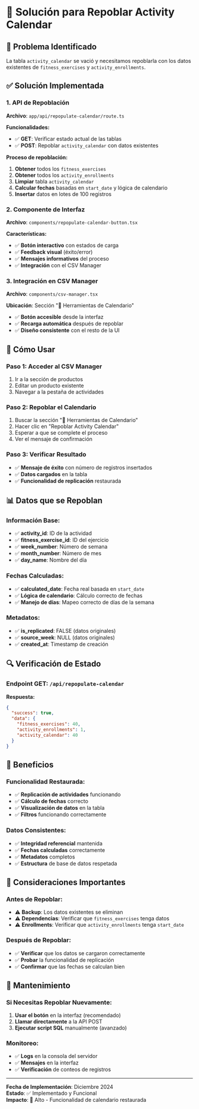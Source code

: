# 🔧 Solución para Repoblar Activity Calendar

## 🚨 **Problema Identificado**

La tabla `activity_calendar` se vació y necesitamos repoblarla con los datos existentes de `fitness_exercises` y `activity_enrollments`.

## ✅ **Solución Implementada**

### **1. API de Repoblación**

**Archivo**: `app/api/repopulate-calendar/route.ts`

**Funcionalidades:**
- ✅ **GET**: Verificar estado actual de las tablas
- ✅ **POST**: Repoblar `activity_calendar` con datos existentes

**Proceso de repoblación:**
1. **Obtener** todos los `fitness_exercises`
2. **Obtener** todos los `activity_enrollments`
3. **Limpiar** tabla `activity_calendar`
4. **Calcular fechas** basadas en `start_date` y lógica de calendario
5. **Insertar** datos en lotes de 100 registros

### **2. Componente de Interfaz**

**Archivo**: `components/repopulate-calendar-button.tsx`

**Características:**
- ✅ **Botón interactivo** con estados de carga
- ✅ **Feedback visual** (éxito/error)
- ✅ **Mensajes informativos** del proceso
- ✅ **Integración** con el CSV Manager

### **3. Integración en CSV Manager**

**Archivo**: `components/csv-manager.tsx`

**Ubicación**: Sección "🔧 Herramientas de Calendario"
- ✅ **Botón accesible** desde la interfaz
- ✅ **Recarga automática** después de repoblar
- ✅ **Diseño consistente** con el resto de la UI

## 🚀 **Cómo Usar**

### **Paso 1: Acceder al CSV Manager**
1. Ir a la sección de productos
2. Editar un producto existente
3. Navegar a la pestaña de actividades

### **Paso 2: Repoblar el Calendario**
1. Buscar la sección "🔧 Herramientas de Calendario"
2. Hacer clic en "Repoblar Activity Calendar"
3. Esperar a que se complete el proceso
4. Ver el mensaje de confirmación

### **Paso 3: Verificar Resultado**
- ✅ **Mensaje de éxito** con número de registros insertados
- ✅ **Datos cargados** en la tabla
- ✅ **Funcionalidad de replicación** restaurada

## 📊 **Datos que se Repoblan**

### **Información Base:**
- ✅ **activity_id**: ID de la actividad
- ✅ **fitness_exercise_id**: ID del ejercicio
- ✅ **week_number**: Número de semana
- ✅ **month_number**: Número de mes
- ✅ **day_name**: Nombre del día

### **Fechas Calculadas:**
- ✅ **calculated_date**: Fecha real basada en `start_date`
- ✅ **Lógica de calendario**: Cálculo correcto de fechas
- ✅ **Manejo de días**: Mapeo correcto de días de la semana

### **Metadatos:**
- ✅ **is_replicated**: FALSE (datos originales)
- ✅ **source_week**: NULL (datos originales)
- ✅ **created_at**: Timestamp de creación

## 🔍 **Verificación de Estado**

### **Endpoint GET**: `/api/repopulate-calendar`

**Respuesta:**
```json
{
  "success": true,
  "data": {
    "fitness_exercises": 40,
    "activity_enrollments": 1,
    "activity_calendar": 40
  }
}
```

## 🎯 **Beneficios**

### **Funcionalidad Restaurada:**
- ✅ **Replicación de actividades** funcionando
- ✅ **Cálculo de fechas** correcto
- ✅ **Visualización de datos** en la tabla
- ✅ **Filtros** funcionando correctamente

### **Datos Consistentes:**
- ✅ **Integridad referencial** mantenida
- ✅ **Fechas calculadas** correctamente
- ✅ **Metadatos** completos
- ✅ **Estructura** de base de datos respetada

## 🚨 **Consideraciones Importantes**

### **Antes de Repoblar:**
- ⚠️ **Backup**: Los datos existentes se eliminan
- ⚠️ **Dependencias**: Verificar que `fitness_exercises` tenga datos
- ⚠️ **Enrollments**: Verificar que `activity_enrollments` tenga `start_date`

### **Después de Repoblar:**
- ✅ **Verificar** que los datos se cargaron correctamente
- ✅ **Probar** la funcionalidad de replicación
- ✅ **Confirmar** que las fechas se calculan bien

## 🔧 **Mantenimiento**

### **Si Necesitas Repoblar Nuevamente:**
1. **Usar el botón** en la interfaz (recomendado)
2. **Llamar directamente** a la API POST
3. **Ejecutar script SQL** manualmente (avanzado)

### **Monitoreo:**
- ✅ **Logs** en la consola del servidor
- ✅ **Mensajes** en la interfaz
- ✅ **Verificación** de conteos de registros

---

**Fecha de Implementación**: Diciembre 2024  
**Estado**: ✅ Implementado y Funcional  
**Impacto**: 🚀 Alto - Funcionalidad de calendario restaurada
